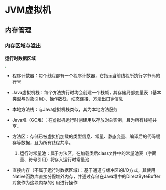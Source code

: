 # JVM虚拟机

## 内存管理

### 内存区域与溢出

####  运行时数据区域

<img src="https://i.loli.net/2020/07/30/eLwO5syKpnhjivJ.png" style="zoom:25%;" />



* 程序计数器：每个线程都有一个程序计数器，它指示当前线程所执行字节码的行号

* Java虚拟机栈：每个方法执行时均会创建一个栈帧，其存储局部变量表（基本类型与对象引用）、操作数栈、动态连接、方法出口等信息

* 本地方法栈：与Java虚拟机栈类似，其为本地方法服务

* Java堆（GC堆）：在虚拟机运行时创建用以存放对象实例，且为所有线程共享。

* 方法区：存储已被虚拟机加载的类型信息、常量、静态变量、编译后的代码缓存等数据，且为所有线程共享。

  1. 运行时常量池：属于方法区，在加载类后class文件中的常量池表（字面量、符号引用）将存入运行时常量池

  

* 直接内存（不属于运行时数据区域）：基于通道与缓冲区的I/O方式，其使用Native函数库直接分配堆外内存，并通过存储在Java堆中的DirectByteBuffer对象作为这块内存的引用进行操作

